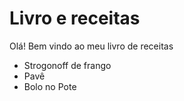 # Livro e receitas

Olá! Bem vindo ao meu livro de receitas

- Strogonoff de frango
- Pavê
- Bolo no Pote
